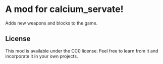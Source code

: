 # A mod for calcium_servate! 

Adds new weapons and blocks to the game. 

## License

This mod is available under the CC0 license. Feel free to learn from it and incorporate it in your own projects.
